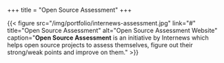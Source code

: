 +++
title = "Open Source Assessment"
+++

{{< figure src="/img/portfolio/internews-assessment.jpg" link="#" title="Open Source Assessment" alt="Open Source Assessment Website" caption="**Open Source Assessment** is an initiative by Internews which helps open source projects to assess themselves, figure out their strong/weak points and improve on them." >}}
